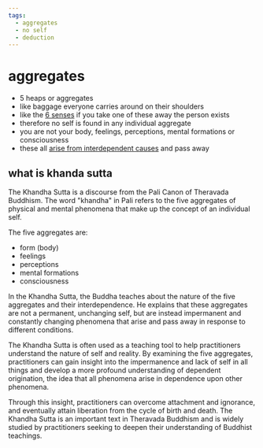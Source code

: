 ```yaml
---
tags:
  - aggregates 
  - no self 
  - deduction 
---
```

# aggregates

- 5 heaps or aggregates
- like baggage everyone carries around on their shoulders
- like the [6 senses](sense.md) if you take one of these away the person exists
- therefore no self is found in any individual aggregate
- you are not your body, feelings, perceptions, mental formations or consciousness
- these all [arise from interdependent causes](interdependence.md) and pass away

## what is khanda sutta

The Khandha Sutta is a discourse from the Pali Canon of Theravada Buddhism. The word "khandha" in Pali refers to the five aggregates of physical and mental phenomena that make up the concept of an individual self.

The five aggregates are:

- form (body)
- feelings
- perceptions
- mental formations
- consciousness

In the Khandha Sutta, the Buddha teaches about the nature of the five aggregates and their interdependence. He explains that these aggregates are not a permanent, unchanging self, but are instead impermanent and constantly changing phenomena that arise and pass away in response to different conditions.

The Khandha Sutta is often used as a teaching tool to help practitioners understand the nature of self and reality. By examining the five aggregates, practitioners can gain insight into the impermanence and lack of self in all things and develop a more profound understanding of dependent origination, the idea that all phenomena arise in dependence upon other phenomena.

Through this insight, practitioners can overcome attachment and ignorance, and eventually attain liberation from the cycle of birth and death. The Khandha Sutta is an important text in Theravada Buddhism and is widely studied by practitioners seeking to deepen their understanding of Buddhist teachings.
